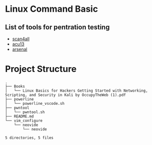 # Linux Command Basic

## List of tools for pentration testing
- [scan4all](https://github.com/hktalent/scan4all)
- [acu13](https://hub.docker.com/r/vouu/acu13)
- [arsenal](https://github.com/Orange-Cyberdefense/arsenal)

# Project Structure
```
.
├── Books
│   └── Linux Basics for Hackers Getting Started with Networking, Scripting, and Security in Kali by OccupyTheWeb (1).pdf
├── powerline
│   └── powerline_vscode.sh
├── pwntool
│   └── pwntool.sh
├── README.md
└── vim_configure
    └── neovide
        └── neovide

5 directories, 5 files

```